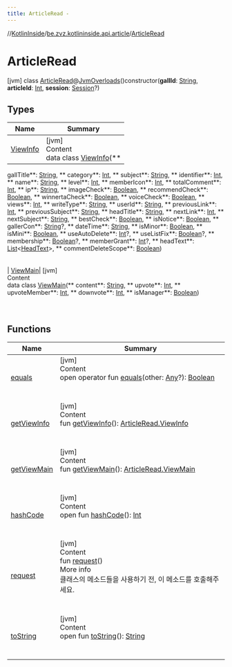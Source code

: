 ```yaml
---
title: ArticleRead -
---
```

//[KotlinInside](../../index.md)/[be.zvz.kotlininside.api.article](../index.md)/[ArticleRead](index.md)



# ArticleRead  
 [jvm] class [ArticleRead](index.md)@[JvmOverloads](https://kotlinlang.org/api/latest/jvm/stdlib/kotlin.jvm/-jvm-overloads/index.html)()constructor(**gallId**: [String](https://kotlinlang.org/api/latest/jvm/stdlib/kotlin/-string/index.html), **articleId**: [Int](https://kotlinlang.org/api/latest/jvm/stdlib/kotlin/-int/index.html), **session**: [Session](../../be.zvz.kotlininside.session/-session/index.md)?)   


## Types  
  
|  Name|  Summary| 
|---|---|
| <a name="be.zvz.kotlininside.api.article/ArticleRead.ViewInfo///PointingToDeclaration/"></a>[ViewInfo](-view-info/index.md)| <a name="be.zvz.kotlininside.api.article/ArticleRead.ViewInfo///PointingToDeclaration/"></a>[jvm]  <br>Content  <br>data class [ViewInfo](-view-info/index.md)(**
gallTitle**: [String](https://kotlinlang.org/api/latest/jvm/stdlib/kotlin/-string/index.html), **
category**: [Int](https://kotlinlang.org/api/latest/jvm/stdlib/kotlin/-int/index.html), **
subject**: [String](https://kotlinlang.org/api/latest/jvm/stdlib/kotlin/-string/index.html), **
identifier**: [Int](https://kotlinlang.org/api/latest/jvm/stdlib/kotlin/-int/index.html), **
name**: [String](https://kotlinlang.org/api/latest/jvm/stdlib/kotlin/-string/index.html), **
level**: [Int](https://kotlinlang.org/api/latest/jvm/stdlib/kotlin/-int/index.html), **
memberIcon**: [Int](https://kotlinlang.org/api/latest/jvm/stdlib/kotlin/-int/index.html), **
totalComment**: [Int](https://kotlinlang.org/api/latest/jvm/stdlib/kotlin/-int/index.html), **
ip**: [String](https://kotlinlang.org/api/latest/jvm/stdlib/kotlin/-string/index.html), **
imageCheck**: [Boolean](https://kotlinlang.org/api/latest/jvm/stdlib/kotlin/-boolean/index.html), **
recommendCheck**: [Boolean](https://kotlinlang.org/api/latest/jvm/stdlib/kotlin/-boolean/index.html), **
winnertaCheck**: [Boolean](https://kotlinlang.org/api/latest/jvm/stdlib/kotlin/-boolean/index.html), **
voiceCheck**: [Boolean](https://kotlinlang.org/api/latest/jvm/stdlib/kotlin/-boolean/index.html), **
views**: [Int](https://kotlinlang.org/api/latest/jvm/stdlib/kotlin/-int/index.html), **
writeType**: [String](https://kotlinlang.org/api/latest/jvm/stdlib/kotlin/-string/index.html), **
userId**: [String](https://kotlinlang.org/api/latest/jvm/stdlib/kotlin/-string/index.html), **
previousLink**: [Int](https://kotlinlang.org/api/latest/jvm/stdlib/kotlin/-int/index.html), **
previousSubject**: [String](https://kotlinlang.org/api/latest/jvm/stdlib/kotlin/-string/index.html), **
headTitle**: [String](https://kotlinlang.org/api/latest/jvm/stdlib/kotlin/-string/index.html), **
nextLink**: [Int](https://kotlinlang.org/api/latest/jvm/stdlib/kotlin/-int/index.html), **
nextSubject**: [String](https://kotlinlang.org/api/latest/jvm/stdlib/kotlin/-string/index.html), **
bestCheck**: [Boolean](https://kotlinlang.org/api/latest/jvm/stdlib/kotlin/-boolean/index.html), **
isNotice**: [Boolean](https://kotlinlang.org/api/latest/jvm/stdlib/kotlin/-boolean/index.html), **
gallerCon**: [String](https://kotlinlang.org/api/latest/jvm/stdlib/kotlin/-string/index.html)?, **
dateTime**: [String](https://kotlinlang.org/api/latest/jvm/stdlib/kotlin/-string/index.html), **
isMinor**: [Boolean](https://kotlinlang.org/api/latest/jvm/stdlib/kotlin/-boolean/index.html), **
isMini**: [Boolean](https://kotlinlang.org/api/latest/jvm/stdlib/kotlin/-boolean/index.html), **
useAutoDelete**: [Int](https://kotlinlang.org/api/latest/jvm/stdlib/kotlin/-int/index.html)?, **
useListFix**: [Boolean](https://kotlinlang.org/api/latest/jvm/stdlib/kotlin/-boolean/index.html)?, **
membership**: [Boolean](https://kotlinlang.org/api/latest/jvm/stdlib/kotlin/-boolean/index.html)?, **
memberGrant**: [Int](https://kotlinlang.org/api/latest/jvm/stdlib/kotlin/-int/index.html)?, **
headText**: [List](https://kotlinlang.org/api/latest/jvm/stdlib/kotlin.collections/-list/index.html)<[HeadText](../../be.zvz.kotlininside.api.type/-head-text/index.md)>, **
commentDeleteScope**: [Boolean](https://kotlinlang.org/api/latest/jvm/stdlib/kotlin/-boolean/index.html))  <br><br><br>
| <a name="be.zvz.kotlininside.api.article/ArticleRead.ViewMain///PointingToDeclaration/"></a>[ViewMain](-view-main/index.md)| <a name="be.zvz.kotlininside.api.article/ArticleRead.ViewMain///PointingToDeclaration/"></a>[jvm]  <br>Content  <br>data class [ViewMain](-view-main/index.md)(**
content**: [String](https://kotlinlang.org/api/latest/jvm/stdlib/kotlin/-string/index.html), **
upvote**: [Int](https://kotlinlang.org/api/latest/jvm/stdlib/kotlin/-int/index.html), **
upvoteMember**: [Int](https://kotlinlang.org/api/latest/jvm/stdlib/kotlin/-int/index.html), **
downvote**: [Int](https://kotlinlang.org/api/latest/jvm/stdlib/kotlin/-int/index.html), **
isManager**: [Boolean](https://kotlinlang.org/api/latest/jvm/stdlib/kotlin/-boolean/index.html))  <br><br><br>


## Functions  
  
|  Name|  Summary| 
|---|---|
| <a name="kotlin/Any/equals/#kotlin.Any?/PointingToDeclaration/"></a>[equals](../../be.zvz.kotlininside.utils/-string-util/-companion/index.md#%5Bkotlin%2FAny%2Fequals%2F%23kotlin.Any%3F%2FPointingToDeclaration%2F%5D%2FFunctions%2F49489957)| <a name="kotlin/Any/equals/#kotlin.Any?/PointingToDeclaration/"></a>[jvm]  <br>Content  <br>open operator fun [equals](../../be.zvz.kotlininside.utils/-string-util/-companion/index.md#%5Bkotlin%2FAny%2Fequals%2F%23kotlin.Any%3F%2FPointingToDeclaration%2F%5D%2FFunctions%2F49489957)(other: [Any](https://kotlinlang.org/api/latest/jvm/stdlib/kotlin/-any/index.html)?): [Boolean](https://kotlinlang.org/api/latest/jvm/stdlib/kotlin/-boolean/index.html)  <br><br><br>
| <a name="be.zvz.kotlininside.api.article/ArticleRead/getViewInfo/#/PointingToDeclaration/"></a>[getViewInfo](get-view-info.md)| <a name="be.zvz.kotlininside.api.article/ArticleRead/getViewInfo/#/PointingToDeclaration/"></a>[jvm]  <br>Content  <br>fun [getViewInfo](get-view-info.md)(): [ArticleRead.ViewInfo](-view-info/index.md)  <br><br><br>
| <a name="be.zvz.kotlininside.api.article/ArticleRead/getViewMain/#/PointingToDeclaration/"></a>[getViewMain](get-view-main.md)| <a name="be.zvz.kotlininside.api.article/ArticleRead/getViewMain/#/PointingToDeclaration/"></a>[jvm]  <br>Content  <br>fun [getViewMain](get-view-main.md)(): [ArticleRead.ViewMain](-view-main/index.md)  <br><br><br>
| <a name="kotlin/Any/hashCode/#/PointingToDeclaration/"></a>[hashCode](../../be.zvz.kotlininside.utils/-string-util/-companion/index.md#%5Bkotlin%2FAny%2FhashCode%2F%23%2FPointingToDeclaration%2F%5D%2FFunctions%2F49489957)| <a name="kotlin/Any/hashCode/#/PointingToDeclaration/"></a>[jvm]  <br>Content  <br>open fun [hashCode](../../be.zvz.kotlininside.utils/-string-util/-companion/index.md#%5Bkotlin%2FAny%2FhashCode%2F%23%2FPointingToDeclaration%2F%5D%2FFunctions%2F49489957)(): [Int](https://kotlinlang.org/api/latest/jvm/stdlib/kotlin/-int/index.html)  <br><br><br>
| <a name="be.zvz.kotlininside.api.article/ArticleRead/request/#/PointingToDeclaration/"></a>[request](request.md)| <a name="be.zvz.kotlininside.api.article/ArticleRead/request/#/PointingToDeclaration/"></a>[jvm]  <br>Content  <br>fun [request](request.md)()  <br>More info  <br>클래스의 메소드들을 사용하기 전, 이 메소드를 호출해주세요.  <br><br><br>
| <a name="kotlin/Any/toString/#/PointingToDeclaration/"></a>[toString](../../be.zvz.kotlininside.utils/-string-util/-companion/index.md#%5Bkotlin%2FAny%2FtoString%2F%23%2FPointingToDeclaration%2F%5D%2FFunctions%2F49489957)| <a name="kotlin/Any/toString/#/PointingToDeclaration/"></a>[jvm]  <br>Content  <br>open fun [toString](../../be.zvz.kotlininside.utils/-string-util/-companion/index.md#%5Bkotlin%2FAny%2FtoString%2F%23%2FPointingToDeclaration%2F%5D%2FFunctions%2F49489957)(): [String](https://kotlinlang.org/api/latest/jvm/stdlib/kotlin/-string/index.html)  <br><br><br>

